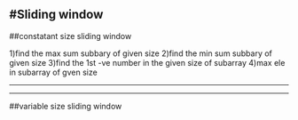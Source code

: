 #Sliding window
---
##constatant size sliding window

1)find the max sum subbary of given size
2)find the min sum subbary of given size
3)find the 1st -ve number in the given size of subarray
4)max ele in subarray of gven size



---
---
##variable size sliding window